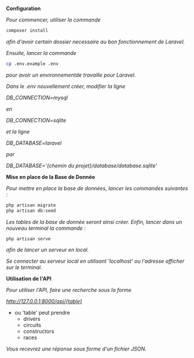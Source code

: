 **Configuration**

*Pour commencer, utiliser la commande*

```bash
composer install
```

*afin d'avoir certain dossier necessaire au bon fonctionnement de Laravel.*

*Ensuite, lancer la commande*

```bash
cp .env.example .env
```

*pour avoir un environnementde travaille pour Laravel.*

*Dans le .env nouvellement créer, modifier la ligne*

*DB_CONNECTION=mysql*

*en*

*DB_CONNECTION=sqlite*

*et la ligne*

*DB_DATABASE=laravel*

*par*

*DB_DATABASE='{chemin du projet}/database/database.sqlite'*

**Mise en place de la Base de Donnée**

*Pour mettre en place la base de données, lancer les commandes suivantes :*

```bash
php artisan migrate
php artisan db:seed
```

*Les tables de la base de donnée seront ainsi créer. Enfin, lancer dans un nouveau terminal la commande :*

```bash
php artisan serve
```

*afin de lancer un serveur en local.*

*Se connecter au serveur local en utilisant 'localhost' ou l'adresse afficher sur le terminal.*

**Utilisation de l'API**

*Pour utiliser l'API, faire une recherche sous la forme*

*http://127.0.0.1:8000/api/{table}*

* ou 'table' peut prendre
    * drivers
    * circuits
    * constructors
    * races

*Vous recevrez une réponse sous forme d'un fichier JSON.*